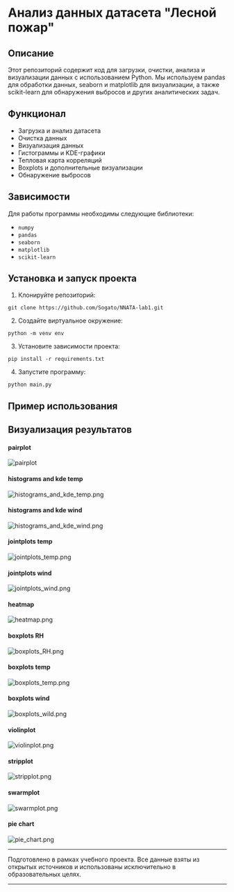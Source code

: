 # Анализ данных датасета "Лесной пожар"

## Описание
Этот репозиторий содержит код для загрузки, очистки, анализа и визуализации данных с использованием Python. Мы используем pandas для обработки данных, seaborn и matplotlib для визуализации, а также scikit-learn для обнаружения выбросов и других аналитических задач.

## Функционал
- Загрузка и анализ датасета
- Очистка данных
- Визуализация данных
- Гистограммы и KDE-графики
- Тепловая карта корреляций
- Boxplots и дополнительные визуализации
- Обнаружение выбросов

## Зависимости
Для работы программы необходимы следующие библиотеки:
- `numpy`
- `pandas`
- `seaborn`
- `matplotlib`
- `scikit-learn`

## Установка и запуск проекта
1. Клонируйте репозиторий:
```
git clone https://github.com/Sogato/NNATA-lab1.git
```
2. Создайте виртуальное окружение:
```
python -m venv env
```
3. Установите зависимости проекта:
```
pip install -r requirements.txt
```
4. Запустите программу:
```
python main.py
```

## Пример использования

## Визуализация результатов

#### pairplot
![pairplot](pairplot.png)

#### histograms and kde temp
![histograms_and_kde_temp.png](histograms_and_kde_temp.png)

#### histograms and kde wind
![histograms_and_kde_wind.png](histograms_and_kde_wind.png)

#### jointplots temp
![jointplots_temp.png](jointplots_temp.png)

#### jointplots wind
![jointplots_wind.png](jointplots_wind.png)

#### heatmap
![heatmap.png](heatmap.png)

#### boxplots RH
![boxplots_RH.png](boxplots_RH.png)

#### boxplots temp
![boxplots_temp.png](boxplots_temp.png)

#### boxplots wind
![boxplots_wild.png](boxplots_wind.png)

#### violinplot
![violinplot.png](violinplot.png)

#### stripplot
![stripplot.png](stripplot.png)

#### swarmplot
![swarmplot.png](swarmplot.png)

#### pie chart
![pie_chart.png](pie_chart.png)

---

Подготовлено в рамках учебного проекта. Все данные взяты из открытых источников и использованы исключительно в образовательных целях.

---
